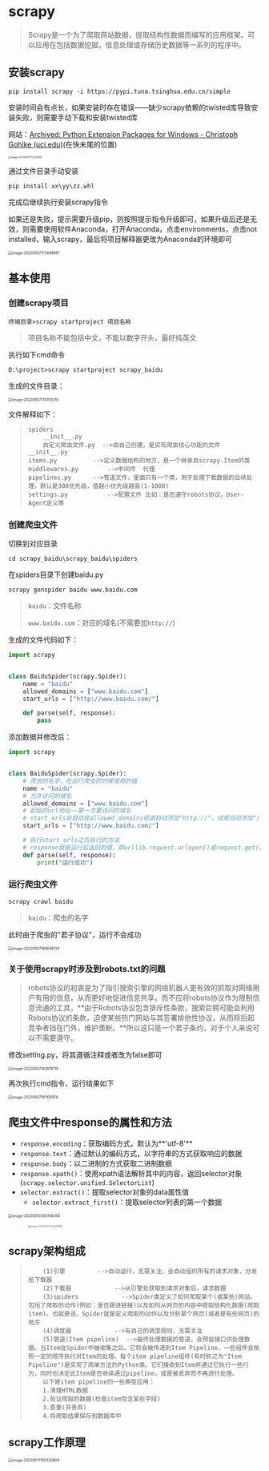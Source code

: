 # scrapy

> Scrapy是一个为了爬取网站数据，提取结构性数据而编写的应用框架。可以应用在包括数据挖掘，信息处理或存储历史数据等一系列的程序中。

## 安装scrapy

```
pip install scrapy -i https://pypi.tuna.tsinghua.edu.cn/simple
```

安装时间会有点长，如果安装时存在错误——缺少scrapy依赖的twisted库导致安装失败，则需要手动下载和安装twisted库

网站：[Archived: Python Extension Packages for Windows - Christoph Gohlke (uci.edu)](https://www.lfd.uci.edu/~gohlke/pythonlibs/#twisted)(在快末尾的位置)

<img src="img/12.scrapy/image-20230507172729435.png" alt="image-20230507172729435" style="zoom:33%;" />

通过文件目录手动安装

```
pip install xx\yy\zz.whl
```

完成后继续执行安装scrapy指令

如果还是失败，提示需要升级pip，则按照提示指令升级即可，如果升级后还是无效，则需要使用软件Anaconda，打开Anaconda，点击environments，点击not installed，输入scrapy，最后将项目解释器更改为Anaconda的环境即可

<img src="img/12.scrapy/image-20230507173449987.png" alt="image-20230507173449987" style="zoom:50%;" />

## 基本使用

### 创建scrapy项目

```
终端目录>scrapy startproject 项目名称
```

> 项目名称不能包括中文，不能以数字开头，最好纯英文

执行如下cmd命令

```
D:\project>scrapy startproject scrapy_baidu
```

生成的文件目录：

<img src="img/12.scrapy/image-20230507174705310.png" alt="image-20230507174705310" style="zoom:50%;" />

文件解释如下：

>     spiders
>         __init__.py
>         自定义爬虫文件.py  -->由自己创建，是实现爬虫核心功能的文件
>     __init__.py
>     items.py			-->定义数据结构的地方，是一个继承自scrapy.Item的类
>     middlewares.py		-->中间件	代理
>     pipelines.py		-->管道文件，里面只有一个类，用于处理下载数据的后续处理，默认是300优先级，值越小优先级越高(1-1000)
>     settings.py			-->配置文件	比如：是否遵守robots协议，User-Agent定义等

### 创建爬虫文件

切换到对应目录

```
cd scrapy_baidu\scrapy_baidu\spiders
```

在spiders目录下创建baidu.py

```
scrapy genspider baidu www.baidu.com
```

> `baidu`：文件名称
>
> `www.baidu.com`：对应的域名(不需要加`http://`)

生成的文件代码如下：

```python
import scrapy


class BaiduSpider(scrapy.Spider):
    name = "baidu"
    allowed_domains = ["www.baidu.com"]
    start_urls = ["http://www.baidu.com/"]

    def parse(self, response):
        pass

```

添加数据并修改后：

```python
import scrapy


class BaiduSpider(scrapy.Spider):
    # 爬虫的名字，在运行爬虫的时候使用的值
    name = "baidu"
    # 允许访问的域名
    allowed_domains = ["www.baidu.com"]
    # 起始的url地址——第一次要访问的域名
    # start_urls会自动在allowed_domains前面自动添加"http://"，结尾自动添加"/"
    start_urls = ["http://www.baidu.com/"]

    # 执行start_urls之后执行的方法
    # response就是运行后返回的值，即urllib.request.urlopen()或request.get()
    def parse(self, response):
        print("运行成功")

```

### 运行爬虫文件

```
scrapy crawl baidu
```

> `baidu`：爬虫的名字

此时由于爬虫的"君子协议"，运行不会成功

<img src="img/12.scrapy/image-20230507180646134.png" alt="image-20230507180646134" style="zoom:50%;" />

### 关于使用scrapy时涉及到robots.txt的问题

> robots协议的初衷是为了指引搜索引擎的网络机器人更有效的抓取对网络用户有用的信息，从而更好地促进信息共享，而不应将robots协议作为限制信息流通的工具，**由于Robots协议包含排斥性条款，搜索巨鳄可能会利用Robots协议的条款，迫使某些热门网站与其签署排他性协议，从而将后起竞争者挡在门外，维护垄断。**所以这只是一个君子条约，对于个人来说可以不需要遵守。

修改setting.py，将其遵循注释或者改为false即可

<img src="img/12.scrapy/image-20230507180819719.png" alt="image-20230507180819719" style="zoom:50%;" />

再次执行cmd指令，运行结果如下

<img src="img/12.scrapy/image-20230507181100978.png" alt="image-20230507181100978" style="zoom:50%;" />

## 爬虫文件中response的属性和方法

- `response.encoding`：获取编码方式，默认为**'utf-8'**
- `response.text`：通过默认的编码方式，以字符串的方式获取响应的数据
- `response.body`：以二进制的方式获取二进制数据
- `response.xpath()`：使用xpath语法解析其中的内容，返回selector对象(`scrapy.selector.unified.SelectorList`)
- `selector.extract()`：提取selector对象的data属性值
  - `selector.extract_first()`：提取selector列表的第一个数据


<img src="img/12.scrapy/image-20230510200356354.png" alt="image-20230510200356354" style="zoom: 50%;" />

> <img src="img/12.scrapy/image-20230510200449992.png" alt="image-20230510200449992" style="zoom:33%;" />

## scrapy架构组成

> ```
>     (1)引擎			-->自动运行，无需关注，会自动组织所有的请求对象，分发给下载器
>     (2)下载器			-->从引擎处获取到请求对象后，请求数据
>     (3)spiders			-->Spider类定义了如何爬取某个(或某些)网站。包括了爬取的动作(例如：是否跟进链接)以及如何从网页的内容中提取结构化数据(爬取item)。也就是说，Spider就是定义爬取的动作以及分析某个网页(或者是有些网页)的地方
>     (4)调度器			-->有自己的调度规则，无需关注
>     (5)管道(Item pipeline)	-->最终处理数据的管道，会预留接口供处理数据。当Item在Spider中被收集之后，它将会被传递到Item Pipeline，一些组件会按照一定的顺序执行对Item的处理。每个item pipeline组件(有时称之为"Item Pipeline")是实现了简单方法的Python类。它们接收到Item并通过它执行一些行为，同时也决定此Item是否继续通过pipeline，或是被丢弃而不再进行处理。
>     以下是item pipeline的一些典型应用：
>     1.清理HTML数据
>     2.验证爬取的数据(检查item包含某些字段)
>     3.查重(并丢弃)
>     4.将爬取结果保存到数据库中
> ```

## scrapy工作原理

<img src="img/12.scrapy/image-20230517100320804.png" alt="image-20230517100320804" style="zoom:50%;" />
